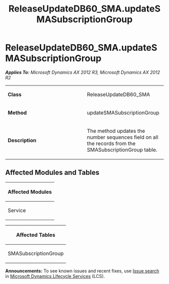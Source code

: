 ﻿---
title: ReleaseUpdateDB60_SMA.updateSMASubscriptionGroup
TOCTitle: ReleaseUpdateDB60_SMA.updateSMASubscriptionGroup
ms:assetid: 90c93727-6476-01a0-e07b-6e2752c33da4
ms:mtpsurl: https://msdn.microsoft.com/en-us/library/JJ736575(v=AX.60)
ms:contentKeyID: 49709762
ms.date: 05/18/2015
mtps_version: v=AX.60
---

# ReleaseUpdateDB60\_SMA.updateSMASubscriptionGroup 


_**Applies To:** Microsoft Dynamics AX 2012 R3, Microsoft Dynamics AX 2012 R2_

<table>
<colgroup>
<col style="width: 50%" />
<col style="width: 50%" />
</colgroup>
<tbody>
<tr class="odd">
<td><p><strong>Class</strong></p></td>
<td><p>ReleaseUpdateDB60_SMA</p></td>
</tr>
<tr class="even">
<td><p><strong>Method</strong></p></td>
<td><p>updateSMASubscriptionGroup</p></td>
</tr>
<tr class="odd">
<td><p><strong>Description</strong></p></td>
<td><p>The method updates the number sequences field on all the records from the SMASubscriptionGroup table.</p></td>
</tr>
</tbody>
</table>


## Affected Modules and Tables

<table>
<colgroup>
<col style="width: 100%" />
</colgroup>
<thead>
<tr class="header">
<th><p>Affected Modules</p></th>
</tr>
</thead>
<tbody>
<tr class="odd">
<td><p>Service</p></td>
</tr>
</tbody>
</table>


<table>
<colgroup>
<col style="width: 100%" />
</colgroup>
<thead>
<tr class="header">
<th><p>Affected Tables</p></th>
</tr>
</thead>
<tbody>
<tr class="odd">
<td><p>SMASubscriptionGroup</p></td>
</tr>
</tbody>
</table>

  
**Announcements:** To see known issues and recent fixes, use [Issue search](http://go.microsoft.com/fwlink/?linkid=389258) in [Microsoft Dynamics Lifecycle Services](http://go.microsoft.com/fwlink/?linkid=306505) (LCS).

